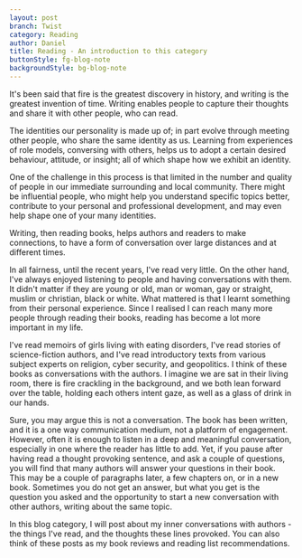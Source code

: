 ```yaml
---
layout: post
branch: Twist
category: Reading
author: Daniel
title: Reading - An introduction to this category
buttonStyle: fg-blog-note
backgroundStyle: bg-blog-note
---
```


It's been said that fire is the greatest discovery in history, and writing is the greatest invention of time. Writing enables people to capture their thoughts and share it with other people, who can read.

The identities our personality is made up of; in part evolve through meeting other people, who share the same identity as us. Learning from experiences of role models, conversing with others, helps us to adopt a certain desired behaviour, attitude, or insight; all of which shape how we exhibit an identity. 

One of the challenge in this process is that limited in the number and quality of people in our immediate surrounding and local community. There might be influential people, who might help you understand specific topics better, contribute to your personal and professional development, and may even help shape one of your many identities.

Writing, then reading books, helps authors and readers to make connections, to have a form of conversation over large distances and at different times.

In all fairness, until the recent years, I've read very little. On the other hand, I've always enjoyed listening to people and having conversations with them. It didn't matter if they are young or old, man or woman, gay or straight, muslim or christian, black or white. What mattered is that I learnt something from their personal experience. Since I realised I can reach many more people through reading their books, reading has become a lot more important in my life.

I've read memoirs of girls living with eating disorders, I've read stories of science-fiction authors, and I've read introductory texts from various subject experts on religion, cyber security, and geopolitics. I think of these books as conversations with the authors. I imagine we are sat in their living room, there is fire crackling in the background, and we both lean forward over the table, holding each others intent gaze, as well as a glass of drink in our hands.

Sure, you may argue this is not a conversation. The book has been written, and it is a one way communication medium, not a platform of engagement. However, often it is enough to listen in a deep and meaningful conversation, especially in one where the reader has little to add. Yet, if you pause after having read a thought provoking sentence, and ask a couple of questions, you will find that many authors will answer your questions in their book. This may be a couple of paragraphs later, a few chapters on, or in a new book. Sometimes you do not get an answer, but what you get is the question you asked and the opportunity to start a new conversation with other authors, writing about the same topic.

In this blog category, I will post about my inner conversations with authors - the things I've read, and the thoughts these lines provoked. You can also think of these posts as my book reviews and reading list recommendations. 